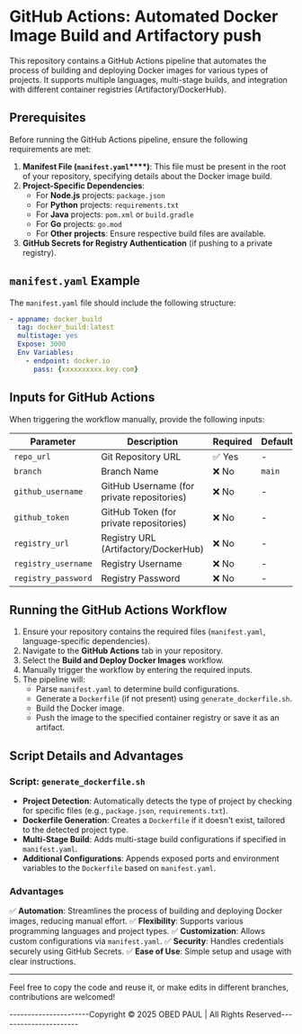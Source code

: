# GitHub Actions: Automated Docker Image Build and Artifactory push

This repository contains a GitHub Actions pipeline that automates the process of building and deploying Docker images for various types of projects. It supports multiple languages, multi-stage builds, and integration with different container registries (Artifactory/DockerHub).

## Prerequisites

Before running the GitHub Actions pipeline, ensure the following requirements are met:

1. **Manifest File (********`manifest.yaml`********\*\*\*\*)**: This file must be present in the root of your repository, specifying details about the Docker image build.
2. **Project-Specific Dependencies**:
   - For **Node.js** projects: `package.json`
   - For **Python** projects: `requirements.txt`
   - For **Java** projects: `pom.xml` or `build.gradle`
   - For **Go** projects: `go.mod`
   - For **Other projects**: Ensure respective build files are available.
3. **GitHub Secrets for Registry Authentication** (if pushing to a private registry).

## `manifest.yaml` Example

The `manifest.yaml` file should include the following structure:

```yaml
- appname: docker_build
  tag: docker_build:latest
  multistage: yes 
  Expose: 3000 
  Env Variables: 
    - endpoint: docker.io 
      pass: {xxxxxxxxxx.key.com}
```

## Inputs for GitHub Actions

When triggering the workflow manually, provide the following inputs:

| Parameter           | Description                                | Required | Default |
| ------------------- | ------------------------------------------ | -------- | ------- |
| `repo_url`          | Git Repository URL                         | ✅ Yes    | -       |
| `branch`            | Branch Name                                | ❌ No     | `main`  |
| `github_username`   | GitHub Username (for private repositories) | ❌ No     | -       |
| `github_token`      | GitHub Token (for private repositories)    | ❌ No     | -       |
| `registry_url`      | Registry URL (Artifactory/DockerHub)       | ❌ No     | -       |
| `registry_username` | Registry Username                          | ❌ No     | -       |
| `registry_password` | Registry Password                          | ❌ No     | -       |

## Running the GitHub Actions Workflow

1. Ensure your repository contains the required files (`manifest.yaml`, language-specific dependencies).
2. Navigate to the **GitHub Actions** tab in your repository.
3. Select the **Build and Deploy Docker Images** workflow.
4. Manually trigger the workflow by entering the required inputs.
5. The pipeline will:
   - Parse `manifest.yaml` to determine build configurations.
   - Generate a `Dockerfile` (if not present) using `generate_dockerfile.sh`.
   - Build the Docker image.
   - Push the image to the specified container registry or save it as an artifact.

## Script Details and Advantages

### Script: `generate_dockerfile.sh`

- **Project Detection**: Automatically detects the type of project by checking for specific files (e.g., `package.json`, `requirements.txt`).
- **Dockerfile Generation**: Creates a `Dockerfile` if it doesn't exist, tailored to the detected project type.
- **Multi-Stage Build**: Adds multi-stage build configurations if specified in `manifest.yaml`.
- **Additional Configurations**: Appends exposed ports and environment variables to the `Dockerfile` based on `manifest.yaml`.

### Advantages

✅ **Automation**: Streamlines the process of building and deploying Docker images, reducing manual effort.
✅ **Flexibility**: Supports various programming languages and project types.
✅ **Customization**: Allows custom configurations via `manifest.yaml`.
✅ **Security**: Handles credentials securely using GitHub Secrets.
✅ **Ease of Use**: Simple setup and usage with clear instructions.

---

Feel free to copy the code and reuse it, or make edits in different branches, contributions are welcomed!

\----------------------Copyright © 2025 OBED PAUL | All Rights Reserved----------------------
